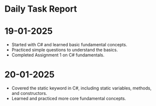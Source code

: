# Daily Task Report

# 19-01-2025

- Started with C# and learned basic fundamental concepts.
- Practiced simple questions to understand the basics.
- Completed Assignment 1 on C# fundamentals.

# 20-01-2025

- Covered the static keyword in C#, including static variables, methods, and constructors.
- Learned and practiced more core fundamental concepts.

